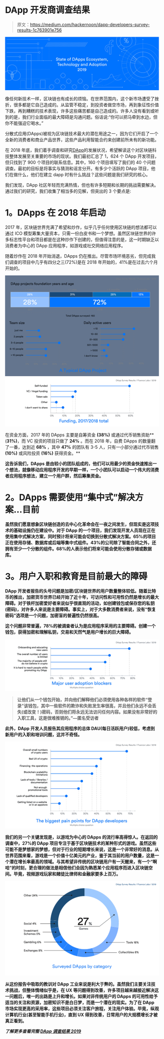 # DApp 开发商调查结果

> 原文：<https://medium.com/hackernoon/dapp-developers-survey-results-1c763901e756>

![](img/2322cd01de89983b57a5759e3654e3d0.png)

像任何新技术一样，区块链也有成长的烦恼。在世界范围内，这个新市场遭受了挫折，很多都是它自己造成的。从监管不稳定，到投资者做空市场，再到象征性价值下跌，再到糟糕的技术表现，许多这些痛苦都是自己造成的。许多人没有看到或听到的是，我们行业面临的最大障碍是沟通问题。俗话说:“你可以把马牵到水边，但你不能强迫它喝水。”

分散式应用(DApps)被视为区块链技术最大的潜在用途之一，因为它们开启了一个全新的消费者和商业产品世界，这些产品利用智能合约来创建前所未有的新功能。

在 2018 年底，我们着手调查和研究[DApp](/fluence-network/dapp-survey-results-2019-a04373db6452)的发展状况，希望解读这个对区块链科技整体发展至关重要的市场的现状。我们最初汇总了 1，624 个 DApp 开发项目，但只找到了 900 个项目的联系信息。其中，160 个项目填写了我们的 40 个问题调查。最初的目标是将事实与猜测和谣言分开。有多少个活跃的 DApp 项目，他们在做什么，他们在建立 dapp 时有什么挑战？这些问题是我们研究的核心。

我们发现，DApp 社区年轻而充满热情，但也有许多短期和长期的挑战需要解决。通过我们的研究，我们收集了相当多的见解，但突出的 3 个要点是:

# **1。DApps 在 2018 年启动**

2017 年，区块链世界充满了希望和炒作，似乎几乎任何使用区块链的想法都可以通过 ICO 模型筹集大量资本，只需一份白皮书和一个梦想。虽然区块链世界的许多标志性平台和项目都是在这种炒作下创建的，但值得注意的是，这一时期缺乏以消费者为中心的 DApp 应用程序，如游戏或社交网络应用程序。

随着炒作在 2018 年开始消退，DApps 仍在推出。尽管市场环境恶劣，但完成我们调查的项目中几乎有四分之三(72%)是在 2018 年开始的，41%是在过去六个月开始的。

![](img/3599bdbadfd6e57a491af916c1353b28.png)![](img/a1353f35fbede71f3a832c52b1cc4f7c.png)

在资金方面，2017 年的 DApps 主要是自筹资金 **(38%)** 或通过代币销售资助**(**31%)**，而 VC 投资的项目只做了 **24%** 。而在 2018 年，自费 DApps 的数量翻了一番，达到近 **68%** ，其中 **47%** 的团队有 3-5 人，只有一小部分通过代币销售 **(10%)** 或风险投资 **(16%)** 获得资金。**

**这告诉我们，DApps 是由较小的团队组成的，他们可以用最少的资金快速推出一个想法，就像移动应用程序开发的早期一样，一个小团队可以启动一个伟大的消费者应用程序想法，建立一个用户群，然后筹集资金。**

# ****2。DApps 需要使用“集中式”解决方案…目前****

**虽然我们愿意想象区块链创造的去中心化革命会在一夜之间发生，但现实是这项技术的基础设施仍在建设中。对于 DApp 的一个项目，我们发现开发人员现在正在使用集中式解决方案，同时预计将来可能会切换到分散式解决方案。65%的项目正在使用存储、数据库或后端等集中式组件。43%的公司除了智能合同之外，还拥有至少一个分散的组件。68%的人表示他们将来可能会使用分散存储或数据库。**

# ****3。用户入职和教育是目前最大的障碍****

**DApp 开发者报告的头号问题是加密/区块链世界的用户数量整体较低。随着比特币的推出，加密货币世界已经开始了近十年，可访问性和可用性仍然是增长的最大障碍。对于铁杆加密爱好者来说似乎很直观的活动，如创建钱包或保存您的私钥(密码)，对许多人来说是主要障碍。事实上，对于大多数消费者来说，没有“恢复密码”选项是一个问题，加密盲的普遍性仍然很高。**

**这个问题非常普遍，78%的被调查者认为是应用程序采用的主要障碍。创建一个钱包，获得加密和理解私钥，交易和天然气是用户增长的巨大障碍。**

**![](img/919290971922dcbb54a2d9413c9f90f2.png)**

> **让他们从一个钱包开始，并向他们解释他们必须使用各种各样的软件“登录”该钱包，其中一些软件的欺诈和失败发生率很高，并且他们永远不会丢失(或改变！)密码，否则他们将永远无法访问任何内容。如果没有非常好的入职工具，这是很难推销的。”—匿名受访者**

**此外，DApp 开发人员报告其应用程序的总体 DAU(每日活跃用户)较低，考虑到新用户的入职和培训问题，这并不奇怪。**

**![](img/1c94d99d421856fb88c0cbc2204b5ff1.png)**

**我们的另一个关键发现是，以游戏为中心的 DApps 的流行率高得惊人。在返回的调查中，27%的 DApp 项目专注于基于区块链技术的某种形式的游戏。虽然这些可能不是梦想家的梦想，但对于行业的短期增长来说，这是一个非常好的消息。从世界范围来看，游戏是一个价值十亿美元的产业，鉴于其当前的用户数量，这是一个潜在增长率最高的领域。与其希望非传统的区块链用户有一天醒来，有一个“啊哈”的时刻，更合理的做法是相信他们会因为熟悉某个应用程序而进入区块链空间。毕竟，视频游戏玩家和赌徒比律师和金融家要多上百万。**

**![](img/dce37153e983f546639b4fc613876288.png)**

**从这份报告中吸取的教训对 DApp 工业来说是利大于弊的。虽然我们主要关注技术挑战，但整体情绪似乎是，在 UX 等问题得到改善，许多项目越来越接近解决这一问题后，唯一的出路是上升和增长。如果对非传统用户的 DApps 的可用性给予适当的关注和资源，加密知识不是白日梦，而是一个潜在的现实。为了在 DApp 市场实现更高的采用率，这些项目必须关注客户旅程，关注用户体验。毕竟，纵观计算机行业(甚至智能手机行业)，直到 UX 得到改善，日常用户的大规模增长才被真正看到。**

*****了解更多查看完整*** [***DApp 调查结果 2019***](/fluence-network/dapp-survey-results-2019-a04373db6452)**